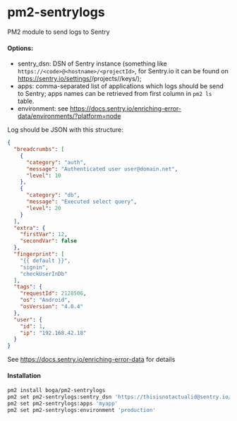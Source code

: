 # pm2-sentrylogs
PM2 module to send logs to Sentry

#### Options:
- sentry_dsn: DSN of Sentry instance (something like `https://<code>@<hostname>/<projectId>`, for Sentry.io it can be found on https://sentry.io/settings/<organization>/projects/<project-name>/keys/);
- apps: comma-separated list of applications which logs should be send to Sentry; apps names can be retrieved from first column in `pm2 ls` table.
- environment: see https://docs.sentry.io/enriching-error-data/environments/?platform=node

Log should be JSON with this structure: 
```json
{
  "breadcrumbs": [
    {
      "category": "auth",
      "message": "Authenticated user user@domain.net",
      "level": 10
    },
    {
      "category": "db",
      "message": "Executed select query",
      "level": 20
    }
  ],
  "extra": {
    "firstVar": 12,
    "secondVar": false     
  },
  "fingerprint": [
    "{{ default }}",
    "signin",
    "checkUserInDb"
  ],
  "tags": {
    "requestId": 2128506,
    "os": "Android",
    "osVersion": "4.0.4"
  },
  "user": {
    "id": 1,
    "ip": "192.168.42.18"
  }
}
```
See https://docs.sentry.io/enriching-error-data for details

#### Installation
```bash
pm2 install boga/pm2-sentrylogs
pm2 set pm2-sentrylogs:sentry_dsn 'https://thisisnotactualid@sentry.io/4815162342' 
pm2 set pm2-sentrylogs:apps 'myapp'
pm2 set pm2-sentrylogs:environment 'production'
```
